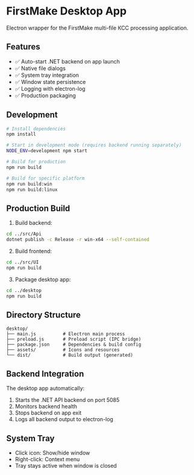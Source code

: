 # FirstMake Desktop App

Electron wrapper for the FirstMake multi-file КСС processing application.

## Features

- ✅ Auto-start .NET backend on app launch
- ✅ Native file dialogs
- ✅ System tray integration
- ✅ Window state persistence
- ✅ Logging with electron-log
- ✅ Production packaging

## Development

```bash
# Install dependencies
npm install

# Start in development mode (requires backend running separately)
NODE_ENV=development npm start

# Build for production
npm run build

# Build for specific platform
npm run build:win
npm run build:linux
```

## Production Build

1. Build backend:
```bash
cd ../src/Api
dotnet publish -c Release -r win-x64 --self-contained
```

2. Build frontend:
```bash
cd ../src/UI
npm run build
```

3. Package desktop app:
```bash
cd ../desktop
npm run build
```

## Directory Structure

```
desktop/
├── main.js          # Electron main process
├── preload.js       # Preload script (IPC bridge)
├── package.json     # Dependencies & build config
├── assets/          # Icons and resources
└── dist/            # Build output (generated)
```

## Backend Integration

The desktop app automatically:
1. Starts the .NET API backend on port 5085
2. Monitors backend health
3. Stops backend on app exit
4. Logs all backend output to electron-log

## System Tray

- Click icon: Show/hide window
- Right-click: Context menu
- Tray stays active when window is closed
